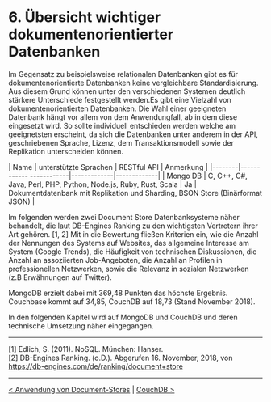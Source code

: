 # 6. Übersicht wichtiger dokumentenorientierter Datenbanken

Im Gegensatz zu beispielsweise relationalen Datenbanken gibt es für dokumentenorientierte Datenbanken keine vergleichbare Standardisierung. Aus diesem Grund können unter den verschiedenen Systemen deutlich stärkere Unterschiede festgestellt werden.Es gibt eine Vielzahl von dokumentenorientierten Datenbanken. Die Wahl einer geeigneten Datenbank hängt vor allem von dem Anwendungfall, ab in dem diese eingesetzt wird. So sollte individuell entschieden werden welche am geeignetsten erscheint, da sich die Datenbanken unter anderem in der API, geschriebenen Sprache, Lizenz, dem Transaktionsmodell sowie der Replikation unterscheiden können.

| Name   | unterstützte Sprachen 	| RESTful API | Anmerkung   |
|--------|------------	------------|-------------|-------------|
| Mongo DB | C, C++, C#, Java, Perl, PHP, Python, Node.js, Ruby, Rust, Scala 	| Ja | Dokumentdatenbank mit Replikation und Sharding, BSON Store (Binärformat JSON)   |


Im folgenden werden zwei Document Store Datenbanksysteme näher behandelt, die laut DB-Engines Ranking zu den wichtigsten Vertretern ihrer Art gehören. [1, 2] Mit in die Bewertung fließen Kriterien ein, wie die Anzahl der Nennungen des Systems auf Websites, das allgemeine Interesse am System (Google Trends), die Häufigkeit von technischen Diskussionen, die Anzahl an assoziierten Job-Angeboten, die Anzahl an Profilen in professionellen Netzwerken, sowie die Relevanz in sozialen Netzwerken (z.B Erwähnungen auf Twitter). 

MongoDB erzielt dabei mit 369,48 Punkten das höchste Ergebnis. Couchbase kommt auf 34,85, CouchDB auf 18,73 (Stand November 2018).

In den folgenden Kapitel wird auf MongoDB und CouchDB und deren technische Umsetzung näher eingegangen.

---
[1] Edlich, S. (2011). NoSQL. München: Hanser.  <br>
[2] DB-Engines Ranking. (o.D.). Abgerufen 16. November, 2018, von https://db-engines.com/de/ranking/document+store

---

[< Anwendung von Document-Stores](07_Anwendung-von-DocumentStores.md)		|   [CouchDB >](09_CouchDB.md)


